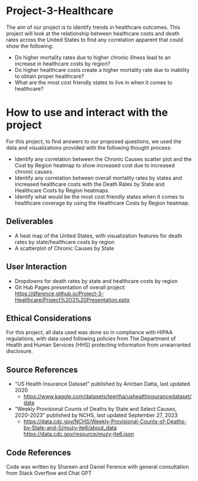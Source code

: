 # Project-3-Healthcare
  The aim of our project is to identify trends in healthcare outcomes. This project will look at the relationship between healthcare costs and death rates across the United States to find any correlation apparent that could show the following:

- Do higher mortality rates due to higher chronic illness lead to an increase in healthcare costs by region?
- Do higher healthcare costs create a higher mortality rate due to inability to obtain proper healthcare?
- What are the most cost friendly states to live in when it comes to healthcare?

# How to use and interact with the project
  For this project, to find answers to our proposed questions, we used the data and visualizations provided with the following thought process:
- Identify any correlation between the Chronic Causes scatter plot and the Cost by Region heatmap to show increased cost due to increased chronic causes.
- Identify any correlation between overall mortality rates by states and increased healthcare costs with the Death Rates by State and Healthcare Costs by Region heatmaps.
- Identify what would be the most cost friendly states when it comes to healthcare coverage by using the Healthcare Costs by Region heatmap.
  
## Deliverables
- A heat map of the United States, with visualization features for death rates by state/healthcare costs by region
- A scatterplot of Chronic Causes by State
 
## User Interaction
- Dropdowns for death rates by state and healthcare costs by region
- Git Hub Pages presentation of overall project: https://dference.github.io/Project-3-Healthcare/Project%203%20Presentation.pptx

## Ethical Considerations
  For this project, all data used was done so in compliance with HIPAA regulations, with data used following policies from The Department of Health and Human Services (HHS) protecting information from unwarranted disclosure.

## Source References
- “US Health Insurance Dataset” published by Anirban Datta, last updated 2020
    - https://www.kaggle.com/datasets/teertha/ushealthinsurancedataset/data
- “Weekly Provisional Counts of Deaths by State and Select Causes, 2020-2023” published by NCHS, last updated September 27, 2023
    - https://data.cdc.gov/NCHS/Weekly-Provisional-Counts-of-Deaths-by-State-and-S/muzy-jte6/about_data
https://data.cdc.gov/resource/muzy-jte6.json

## Code References
  Code was written by Shareen and Daniel Ference with general consultation from Stack Overflow and Chat GPT
